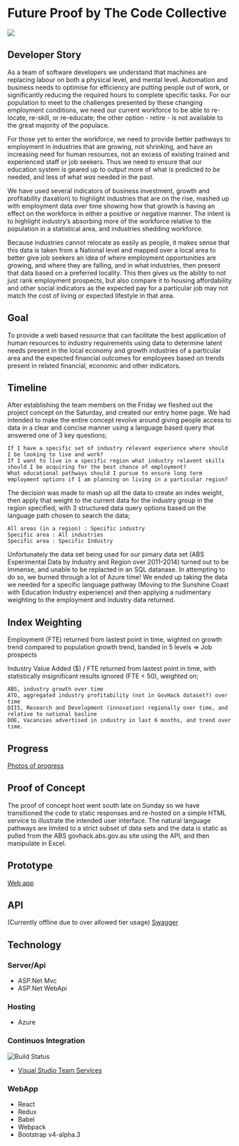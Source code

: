 # Future Proof by The Code Collective

[![](html/Video.png)](https://www.youtube.com/watch?v=jsReas9BljM&feature=youtu.be)

## Developer Story
As a team of software developers we understand that machines are replacing labour on both a physical level, and mental level. Automation and business needs to optimise for efficiency are putting people out of work, or significantly reducing the required hours to complete specific tasks. For our population to meet to the challenges presented by these changing employment conditions, we need our current workforce to be able to re-locate, re-skill, or re-educate; the other option - retire - is not available to the great majority of the populace.

For those yet to enter the workforce, we need to provide better pathways to employment in industries that are growing, not shrinking, and have an increasing need for human resources, not an excess of existing trained and experienced staff or job seekers. Thus we need to ensure that our education system is geared up to output more of what is predicted <em>to be</em> needed, and less of what <em>was</em> needed in the past.

We have used several indicators of business investment, growth and profitability (taxation) to highlight industries that are on the rise, mashed up with employment data over time showing how that growth is having an effect on the workforce in either a positive or negative manner. The intent is to highlight industry’s absorbing more of the workforce relative to the population in a statistical area, and industries shedding workforce.

Because industries cannot relocate as easily as people, it makes sense that this data is taken from a National level and mapped over a local area to better give job seekers an idea of where employment opportunities are growing, and where they are falling, and in what industries, then present that data based on a preferred locality. This then gives us the ability to not just rank employment prospects, but also compare it to housing affordability and other social indicators as the expected pay for a particular job may not match the cost of living or expected lifestyle in that area.

## Goal
To provide a web based resource that can facilitate the best application of human resources to industry requirements using data to determine latent needs present in the local economy and growth industries of a particular area and the expected financial outcomes for employees based on trends present in related financial, economic and other indicators.

## Timeline
After establishing the team members on the Friday we fleshed out the project concept on the Saturday, and created our entry home page. We had intended to make the entire concept revolve around giving people access to data in a clear and concise manner using a language based query that answered one of 3 key questions;

    If I have a specific set of industry relevant experience where should I be looking to live and work?
    If I want to live in a specific region what industry relavent skills should I be acquiring for the best chance of employment?
    What educational pathways should I pursue to ensure long term employment options if I am planning on living in a particular region?

The decision was made to mash up all the data to create an index weight, then apply that weight to the current data for the industry group in the region specified, with 3 structured data query options based on the language path chosen to search the data;

    All areas (in a region) : Specific industry
    Specific area : All industries
    Specific area : Specific Industry

Unfortunately the data set being used for our pimary data set (ABS Experimental Data by Industry and Region over 2011-2014) turned out to be immense, and unable to be replacted in an SQL datanase. In attempting to do so, we burned through a lot of Azure time! We ended up taking  the data we needed for a specific language pathway (Moving to the Sunshine Coast with Education Industry experience) and then applying a rudimentary weighting to the employment and industry data returned.

## Index Weighting
Employment (FTE) returned from lastest point in time, wighted on growth trend compared to population growth trend, banded in 5 levels => Job prospects

Industry Value Added ($) / FTE  returned from lastest point in time, with statistically insignificant results ignored (FTE < 50), weighted on;

    ABS, industry growth over time
    ATO, aggregated industry profitability (not in GovHack dataset?) over time
    DIIS, Research and Development (innovation) regionally over time, and relative to national basline
    DOE, Vacancies advertised in industry in last 6 months, and trend over time.

## Progress
[Photos of progress](/Progress)

## Proof of Concept
The proof of concept host went south late on Sunday so we have transitioned the code to static responses and re-hosted on a simple HTML service to illustrate the intended user interface. The natural language pathways are limited to a strict subset of data sets and the data is static as pulled from the ABS govhack.abs.gov.au site using the API, and then manipulate in Excel.

## Prototype
[Web app](https://govhack2016.practiceofcode.com)


## API
(Currently offline due to over allowed tier usage)
[Swagger](https://govhack2016ausc.azurewebsites.net/swagger)

## Technology
### Server/Api
* ASP.Net Mvc
* ASP.Net WebApi
 
### Hosting
* Azure

### Continuos Integration
![Build Status](https://adamd.visualstudio.com/_apis/public/build/definitions/498153dd-df0f-4ffe-81f2-f7456d064808/11/badge "Build Status")

* [Visual Studio Team Services](https://www.visualstudio.com)

### WebApp
* React
* Redux
* Babel
* Webpack
* Bootstrap v4-alpha.3


